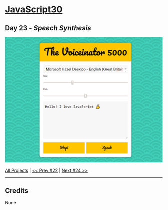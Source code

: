 # [JavaScript30](https://javascript30.com/)

## **Day 23** - *Speech Synthesis*

<img src="static/img/day23.png" alt="Day23 Image" width="700">


[All Projects](https://github.com/10xOXR/JavaScript30/blob/master/README.md) | [<< Prev #22](https://github.com/10xOXR/JavaScript30/tree/master/day22) | [Next #24 >>](https://github.com/10xOXR/JavaScript30/tree/master/day24)

---

## Credits

None